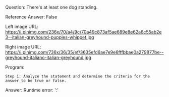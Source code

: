 Question: There's at least one dog standing.

Reference Answer: False

Left image URL: https://i.pinimg.com/236x/70/a4/9c/70a49c873af5ae689e8e62a6c55ab2e3--italian-greyhound-puppies-whippet.jpg

Right image URL: https://i.pinimg.com/736x/36/35/ef/3635efd6ae7e9e6fffbbae0a279877be--greyhound-italiano-italian-greyhound.jpg

Program:

```
Step 1: Analyze the statement and determine the criteria for the answer to be true or false.
```
Answer: Runtime error: ':'


